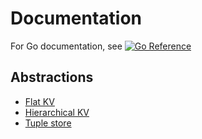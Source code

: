 # Documentation

For Go documentation, see
[![Go Reference](https://pkg.go.dev/badge/github.com/ducesoft/cayley/dal.svg "GoDoc")](https://pkg.go.dev/github.com/ducesoft/cayley/dal)

## Abstractions

* [Flat KV](kv-flat.md)
* [Hierarchical KV](kv-hierarchical.md)
* [Tuple store](tuple-strict.md)
